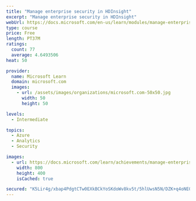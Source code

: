 ```yaml
---
title: "Manage enterprise security in HDInsight"
excerpt: "Manage enterprise security in HDInsight"
webUrl: https://docs.microsoft.com/en-us/learn/modules/manage-enterprise-security-hdinsight/
type: course
price: Free
length: PT37M
ratings:
  count: 77
  average: 4.6493506
heat: 50

provider:
  name: Microsoft Learn
  domain: microsoft.com
  images:
    - url: /assets/images/organizations/microsoft.com-50x50.jpg
      width: 50
      height: 50

levels:
  - Intermediate

topics:
  - Azure
  - Analytics
  - Security

images:
  - url: https://docs.microsoft.com/learn/achievements/manage-enterprise-security-in-hdinsight-social.png
    width: 800
    height: 400
    isCached: true

secured: "K5Lir4g/xbap4PdgtCTw0EXkBCkYoSKdoWv8kv5t/5hlUwsN5N/DZK+q4oNE0GW0iDtSH4E6Rro69R8QYdjzyG5HJMog7I8VSEYuY7mEj/CXiWZvKvB1JbF7VThkti0Hors5hJL8cCHyLdwO9jgClGUCSJdAWxoX6Q2GQjLKZFjhLEvHmVKDbLJyeeTHlwDMc9qNGorduSjA69KZVvM/QEaTckH38VJH8TfH3E6pUymk0toIiad+orpnCSQqfOoujHxo/WEPlE2RW1eAoytwh9jZHkL1NLSKIWmuklD/t4CsXaR41+ZEDnUD2QXZDWGE/Zk5/Zp48p4827n9k64LVNSZqjMKwlBXIAOzwoObB8rnJdj7W3z4Y/LkhV2UCGO0qiEpDFSZNm7LD274FELxHM54aTBpp8Y5M17J+6VyTJA=;E9M+wLKTVxkA0htxFMe4Ag=="
---
```


